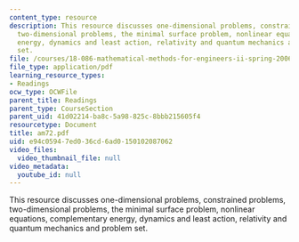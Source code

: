 ```yaml
---
content_type: resource
description: This resource discusses one-dimensional problems, constrained problems,
  two-dimensional problems, the minimal surface problem, nonlinear equations, complementary
  energy, dynamics and least action, relativity and quantum mechanics and problem
  set.
file: /courses/18-086-mathematical-methods-for-engineers-ii-spring-2006/e94c05947ed036cd6ad0150102087062_am72.pdf
file_type: application/pdf
learning_resource_types:
- Readings
ocw_type: OCWFile
parent_title: Readings
parent_type: CourseSection
parent_uid: 41d02214-ba8c-5a98-825c-8bbb215605f4
resourcetype: Document
title: am72.pdf
uid: e94c0594-7ed0-36cd-6ad0-150102087062
video_files:
  video_thumbnail_file: null
video_metadata:
  youtube_id: null
---
```

This resource discusses one-dimensional problems, constrained problems, two-dimensional problems, the minimal surface problem, nonlinear equations, complementary energy, dynamics and least action, relativity and quantum mechanics and problem set.

